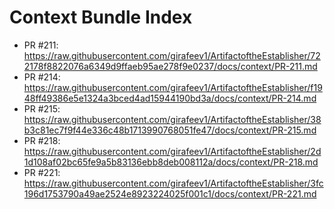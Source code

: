 # Context Bundle Index

- PR #211: https://raw.githubusercontent.com/girafeev1/ArtifactoftheEstablisher/722178f8822076a6349d9ffaeb95ae278f9e0237/docs/context/PR-211.md
- PR #214: https://raw.githubusercontent.com/girafeev1/ArtifactoftheEstablisher/f1948ff49386e5e1324a3bced4ad15944190bd3a/docs/context/PR-214.md
- PR #215: https://raw.githubusercontent.com/girafeev1/ArtifactoftheEstablisher/38b3c81ec7f9f44e336c48b1713990768051fe47/docs/context/PR-215.md
- PR #218: https://raw.githubusercontent.com/girafeev1/ArtifactoftheEstablisher/2d1d108af02bc65fe9a5b83136ebb8deb008112a/docs/context/PR-218.md
- PR #221: https://raw.githubusercontent.com/girafeev1/ArtifactoftheEstablisher/3fc196d1753790a49ae2524e8923224025f001c1/docs/context/PR-221.md
